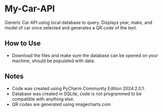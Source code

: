 # My-Car-API
Generic Car API using local database to query. Displays year, make, and model of car once selected and generates a QR code of the text.

## How to Use
- Download the files and make sure the database can be opened on your machine, should be populated with data.

## Notes
- Code was created using PyCharm Community Edition 2024.2.0.1.  
- Database was created in SQLite, code is not programmed to be compatible with anything else.  
- QR codes are generated using imagecharts.com
